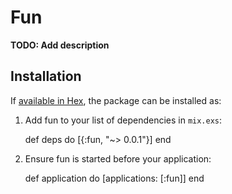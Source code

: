 # Fun

**TODO: Add description**

## Installation

If [available in Hex](https://hex.pm/docs/publish), the package can be installed as:

  1. Add fun to your list of dependencies in `mix.exs`:

        def deps do
          [{:fun, "~> 0.0.1"}]
        end

  2. Ensure fun is started before your application:

        def application do
          [applications: [:fun]]
        end

